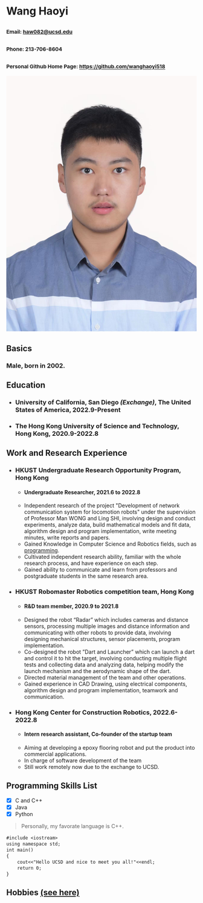 # **Wang Haoyi**
### <sub>Email: <haw082@ucsd.edu> </sub>
### <sub>Phone: 213-706-8604 </sub>
### <sub>Personal Github Home Page: https://github.com/wanghaoyi518 </sub>
![photo](/Related_Documents/photo.jpg)
## Basics
### Male, born in 2002.
## Education
- ### University of California, San Diego *(Exchange)*, The United States of America, 2022.9-Present
- ### The Hong Kong University of Science and Technology, Hong Kong, 2020.9-2022.8
## Work and Research Experience
- ### HKUST Undergraduate Research Opportunity Program, Hong Kong
  - #### Undergraduate Researcher, 2021.6 to 2022.8
  - Independent research of the project "Development of network communication system for locomotion robots" under the supervision of Professor Man WONG and Ling SHI, involving design and conduct experiments, analyze data, build mathematical models and fit data, algorithm design and program implementation, write meeting minutes, write reports and papers.
  - Gained Knowledge in Computer Science and Robotics fields, such as  [programming](#programming-skills-list).
  - Cultivated independent research ability, familiar with the whole research process, and have experience on each step.
  - Gained ability to communicate and learn from professors and postgraduate students in the same research area.
- ### HKUST Robomaster Robotics competition team, Hong Kong
  - #### R&D team member, 2020.9 to 2021.8
  - Designed the robot “Radar” which includes cameras and distance sensors, processing multiple images and distance information and communicating with other robots to provide data, involving designing mechanical structures, sensor placements, program implementation.
  - Co-designed the robot ”Dart and Launcher” which can launch a dart and control it to hit the target, involving conducting multiple flight tests and collecting data and analyzing data, helping modify the launch mechanism and the aerodynamic shape of the dart.
  - Directed material management of the team and other operations.
  - Gained experience in CAD Drawing, using electrical components, algorithm design and program implementation, teamwork and communication.
- ### Hong Kong Center for Construction Robotics, 2022.6-2022.8
  - #### Intern research assistant, Co-founder of the startup team
  - Aiming at developing a epoxy flooring robot and put the product into commercial applications.
  - In charge of software development of the team
  - Still work remotely now due to the exchange to UCSD.
## Programming Skills List
- [x] C and C++
- [x] Java
- [x] Python
> Personally, my favorate language is C++.
```
#include <iostream>
using namespace std;
int main()
{
    cout<<"Hello UCSD and nice to meet you all!"<<endl;
    return 0;
}
```
## Hobbies  [(see here)](/hobbies.md)

